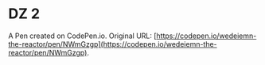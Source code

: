 # DZ 2

A Pen created on CodePen.io. Original URL: [https://codepen.io/wedeiemn-the-reactor/pen/NWmGzgp](https://codepen.io/wedeiemn-the-reactor/pen/NWmGzgp).

